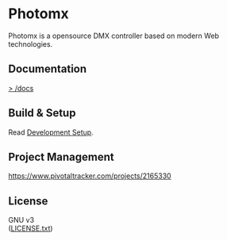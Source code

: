 # Photomx
Photomx is a opensource DMX controller based on modern Web technologies.  

## Documentation
[> /docs](./docs/index.md)

## Build & Setup
  
Read [Development Setup](./docs/develop/setup.md).
  
## Project Management

https://www.pivotaltracker.com/projects/2165330

## License
  
GNU v3  
([LICENSE.txt](https://github.com/rudxde/photomx/blob/dev/LICENSE.txt))